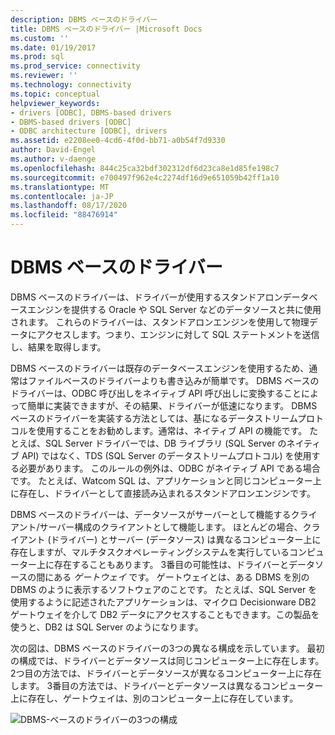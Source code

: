 ```yaml
---
description: DBMS ベースのドライバー
title: DBMS ベースのドライバー |Microsoft Docs
ms.custom: ''
ms.date: 01/19/2017
ms.prod: sql
ms.prod_service: connectivity
ms.reviewer: ''
ms.technology: connectivity
ms.topic: conceptual
helpviewer_keywords:
- drivers [ODBC], DBMS-based drivers
- DBMS-based drivers [ODBC]
- ODBC architecture [ODBC], drivers
ms.assetid: e2208ee0-4cd6-4f0d-bb71-a0b54f7d9330
author: David-Engel
ms.author: v-daenge
ms.openlocfilehash: 844c25ca32bdf302312df6d23ca8e1d85fe198c7
ms.sourcegitcommit: e700497f962e4c2274df16d9e651059b42ff1a10
ms.translationtype: MT
ms.contentlocale: ja-JP
ms.lasthandoff: 08/17/2020
ms.locfileid: "88476914"
---
```

# <a name="dbms-based-drivers"></a>DBMS ベースのドライバー
DBMS ベースのドライバーは、ドライバーが使用するスタンドアロンデータベースエンジンを提供する Oracle や SQL Server などのデータソースと共に使用されます。 これらのドライバーは、スタンドアロンエンジンを使用して物理データにアクセスします。つまり、エンジンに対して SQL ステートメントを送信し、結果を取得します。  
  
 DBMS ベースのドライバーは既存のデータベースエンジンを使用するため、通常はファイルベースのドライバーよりも書き込みが簡単です。 DBMS ベースのドライバーは、ODBC 呼び出しをネイティブ API 呼び出しに変換することによって簡単に実装できますが、その結果、ドライバーが低速になります。 DBMS ベースのドライバーを実装する方法としては、基になるデータストリームプロトコルを使用することをお勧めします。通常は、ネイティブ API の機能です。 たとえば、SQL Server ドライバーでは、DB ライブラリ (SQL Server のネイティブ API) ではなく、TDS (SQL Server のデータストリームプロトコル) を使用する必要があります。 このルールの例外は、ODBC がネイティブ API である場合です。 たとえば、Watcom SQL は、アプリケーションと同じコンピューター上に存在し、ドライバーとして直接読み込まれるスタンドアロンエンジンです。  
  
 DBMS ベースのドライバーは、データソースがサーバーとして機能するクライアント/サーバー構成のクライアントとして機能します。 ほとんどの場合、クライアント (ドライバー) とサーバー (データソース) は異なるコンピューター上に存在しますが、マルチタスクオペレーティングシステムを実行しているコンピューター上に存在することもあります。 3番目の可能性は、ドライバーとデータソースの間にある *ゲートウェイ* です。 ゲートウェイとは、ある DBMS を別の DBMS のように表示するソフトウェアのことです。 たとえば、SQL Server を使用するように記述されたアプリケーションは、マイクロ Decisionware DB2 ゲートウェイを介して DB2 データにアクセスすることもできます。この製品を使うと、DB2 は SQL Server のようになります。  
  
 次の図は、DBMS ベースのドライバーの3つの異なる構成を示しています。 最初の構成では、ドライバーとデータソースは同じコンピューター上に存在します。 2つ目の方法では、ドライバーとデータソースが異なるコンピューター上に存在します。 3番目の方法では、ドライバーとデータソースは異なるコンピューター上に存在し、ゲートウェイは、別のコンピューター上に存在しています。  
  
 ![DBMS&#45;ベースのドライバーの3つの構成](../../odbc/reference/media/pr07.gif "pr07")
